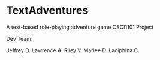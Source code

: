 # TextAdventures
A text-based role-playing adventure game
CSCI1101 Project

Dev Team:

Jeffrey D.
Lawrence A.
Riley V.
Marlee D.
Laciphina C.
